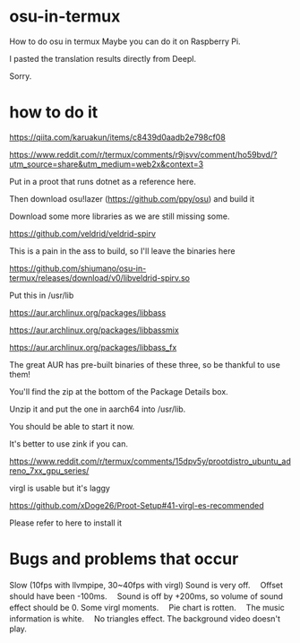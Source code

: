 # osu-in-termux
How to do osu in termux Maybe you can do it on Raspberry Pi.


I pasted the translation results directly from Deepl.

Sorry.

# how to do it

https://qiita.com/karuakun/items/c8439d0aadb2e798cf08

https://www.reddit.com/r/termux/comments/r9jsvv/comment/ho59bvd/?utm_source=share&utm_medium=web2x&context=3

Put in a proot that runs dotnet as a reference here.

Then download osu!lazer (https://github.com/ppy/osu) and build it

Download some more libraries as we are still missing some.

https://github.com/veldrid/veldrid-spirv

This is a pain in the ass to build, so I'll leave the binaries here

https://github.com/shiumano/osu-in-termux/releases/download/v0/libveldrid-spirv.so

Put this in /usr/lib

https://aur.archlinux.org/packages/libbass

https://aur.archlinux.org/packages/libbassmix

https://aur.archlinux.org/packages/libbass_fx

The great AUR has pre-built binaries of these three, so be thankful to use them!

You'll find the zip at the bottom of the Package Details box.

Unzip it and put the one in aarch64 into /usr/lib.

You should be able to start it now.

It's better to use zink if you can.

https://www.reddit.com/r/termux/comments/15dpv5y/prootdistro_ubuntu_adreno_7xx_gpu_series/

virgl is usable but it's laggy

https://github.com/xDoge26/Proot-Setup#41-virgl-es-recommended

Please refer to here to install it

# Bugs and problems that occur
Slow (10fps with llvmpipe, 30~40fps with virgl)
Sound is very off.
　Offset should have been -100ms.
　Sound is off by +200ms, so volume of sound effect should be 0.
Some virgl moments.
　Pie chart is rotten.
　The music information is white.
　No triangles effect.
The background video doesn't play.
